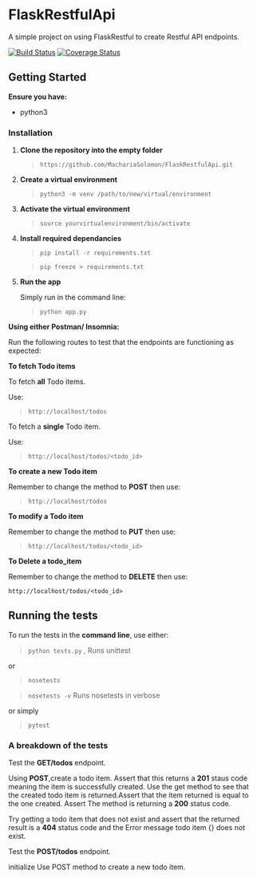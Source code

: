 # FlaskRestfulApi

A simple project on using FlaskRestful to create Restful API endpoints.

[![Build Status](https://travis-ci.org/MachariaSolomon/FlaskRestfulApi.svg?branch=master)](https://travis-ci.org/MachariaSolomon/FlaskRestfulApi)
[![Coverage Status](https://coveralls.io/repos/github/MachariaSolomon/FlaskRestfulApi/badge.svg?branch=master)](https://coveralls.io/github/MachariaSolomon/FlaskRestfulApi?branch=master)

## Getting Started

**Ensure you have:**

* python3

### Installation

1. **Clone the repository into the empty folder**

      >`https://github.com/MachariaSolomon/FlaskRestfulApi.git`

2. **Create a virtual environment**

      >`python3 -m venv /path/to/new/virtual/environment`

3. **Activate the virtual environment**

      >`source yourvirtualenvironment/bin/activate`

4. **Install required dependancies**

      >`pip install -r requirements.txt`

      >`pip freeze > requirements.txt`

5. **Run the app**

      Simply run in the command line:

      >`python app.py` 

**Using either Postman/ Insomnia:**

Run the following routes to test that the endpoints are functioning as expected:

**To fetch Todo items**

To fetch **all** Todo items.

Use:

>`http://localhost/todos`

To fetch a **single** Todo item.

Use:

>`http://localhost/todos/<todo_id>`

**To create a new Todo item**

Remember to change the method to **POST** then use:

>`http://localhost/todos` 

**To modify a Todo item**

Remember to change the method to **PUT** then use:

>`http://localhost/todos/<todo_id>`

**To Delete a todo_item**

Remember to change the method to **DELETE** then use:

`http://localhost/todos/<todo_id>`

## Running the tests

To run the tests in the **command line**, use either:

>`python tests.py` ,
Runs unittest

or

>`nosetests`

>`nosetests -v`
Runs nosetests in verbose

or simply

>`pytest`

### A breakdown of the tests

Test the **GET/todos** endpoint.

Using **POST**,create a todo item. Assert that this returns a **201** staus code meaning the item is successfully created. Use the get method to see that the created todo item is returned.Assert that the item returned is equal to the one created. Assert The method is returning a **200** status code.

Try getting a todo item that does not exist and assert that the returned result is a **404** status code and the Error message todo item {} does not exist.

Test the **POST/todos** endpoint.

initialize
Use POST method to create a new todo item.
